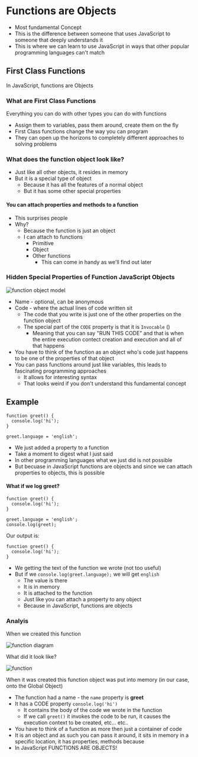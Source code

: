 # Functions are Objects
* Most fundamental Concept
* This is the difference between someone that uses JavaScript to someone that deeply understands it
* This is where we can learn to use JavaScript in ways that other popular programming languages can't match

## First Class Functions
In JavaScript, functions are Objects

### What are First Class Functions
Everything you can do with other types you can do with functions

* Assign them to variables, pass them around, create them on the fly
* First Class functions change the way you can program
* They can open up the horizons to completely different approaches to solving problems

### What does the function object look like?
* Just like all other objects, it resides in memory
* But it is a special type of object
    - Because it has all the features of a normal object
    - But it has some other special properties

#### You can attach properties and methods to a function
* This surprises people
* Why?
    - Because the function is just an object
    - I can attach to functions
        + Primitive
        + Object
        + Other functions
            * This can come in handy as we'll find out later

### Hidden Special Properties of Function JavaScript Objects
![function object model](https://i.imgur.com/S3nL8fx.png)

* Name - optional, can be anonymous
* Code - where the actual lines of code written sit
    - The code that you write is just one of the other properties on the function object
    - The special part of the `CODE` property is that it is `Invocable` ()
        + Meaning that you can say "RUN THIS CODE" and that is when the entire execution contect creation and execution and all of that happens
* You have to think of the function as an object who's code just happens to be one of the properties of that object
* You can pass functions around just like variables, this leads to fascinating programming approaches
    - It allows for interesting syntax
    - That looks weird if you don't understand this fundamental concept

## Example
```
function greet() {
  console.log('hi');
}

greet.language = 'english';
```

* We just added a property to a function
* Take a moment to digest what I just said
* In other programming languages what we just did is not possible
* But becuase in JavaScript functions are objects and since we can attach properties to objects, this is possible

#### What if we log greet?
```
function greet() {
  console.log('hi');
}

greet.language = 'english';
console.log(greet);
```

Our output is:

```
function greet() {
  console.log('hi');
}
```

* We getting the text of the function we wrote (not too useful)
* But if we `console.log(greet.language);` we will get `english`
    - The value is there
    - It is in memory
    - It is attached to the function
    - Just like you can attach a property to any object
    - Because in JavaScript, functions are objects

### Analyis
When we created this function

![function diagram](https://i.imgur.com/cje9cpu.png)

What did it look like?

![function](https://i.imgur.com/zalKaEg.png)

When it was created this function object was put into memory (in our case, onto the Global Object)

* The function had a name - the `name` property is **greet**
* It has a CODE property `console.log('hi')`
    - It contains the body of the code we wrote in the function 
    - If we call `greet()` it invokes the code to be run, it causes the execution context to be created, etc... etc..
* You have to think of a function as more then just a container of code
* It is an object and as such you can pass it around, it sits in memory in a specific location, it has properties, methods because
* In JavaScript FUNCTIONS ARE OBJECTS!

